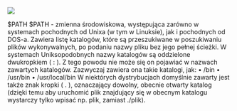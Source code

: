 ![](Maszyny/Linux/Laboratory/Pasted%20image%2020210912023953.png)

$PATH
$PATH - zmienna środowiskowa, występująca zarówno w systemach pochodnych od Unixa (w tym w Linuksie), jak i pochodnych od DOS-a.
Zawiera listę katalogów, które są przeszukiwane w poszukiwaniu plików wykonywalnych, po podaniu nazwy pliku bez jego pełnej ścieżki. W systemach Uniksopodobnych nazwy katalogów są oddzielone dwukropkiem ( : ). Z tego powodu
nie może się on pojawiać w nazwach zawartych katalogów.
Zazwyczaj zawiera ona takie katalogi, jak:
• /bin
• /usr/bin
• /usr/local/bin
W niektórych dystrybucjach domyślnie zawarty jest także znak kropki ( . ), oznaczający dowolny, obecnie otwarty katalog (dzięki temu aby uruchomić plik znajdujący się w obecnym katalogu wystarczy tylko wpisać np. plik, zamiast
./plik).

